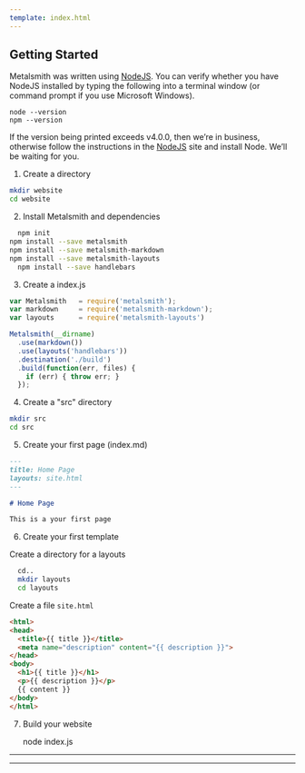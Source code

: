 ```yaml
---
template: index.html
---
```


## Getting Started

Metalsmith was written using [NodeJS](https://nodejs.org/en/). You can verify whether you have NodeJS installed by typing the following into a terminal window (or command prompt if you use Microsoft Windows).

	node --version
	npm --version

If the version being printed exceeds v4.0.0, then we’re in business, otherwise follow the instructions in the [NodeJS](https://nodejs.org/en/) site and install Node. We’ll be waiting for you.


1. Create a directory

  ``` bash
  mkdir website
  cd website
  ```

2. Install Metalsmith and dependencies

  ```bash
	npm init
  npm install --save metalsmith
  npm install --save metalsmith-markdown
  npm install --save metalsmith-layouts
	npm install --save handlebars
  ```

3. Create a index.js

```js
var Metalsmith   = require('metalsmith');
var markdown     = require('metalsmith-markdown');
var layouts      = require('metalsmith-layouts')

Metalsmith(__dirname)
  .use(markdown())
  .use(layouts('handlebars'))
  .destination('./build')
  .build(function(err, files) {
    if (err) { throw err; }
  });
  ```

4. Create a "src" directory

  ```bash
  mkdir src
  cd src
  ```
5. Create your first page (index.md)

  ```markdown
  ---
  title: Home Page
  layouts: site.html
  ---

  # Home Page

  This is a your first page

  ```

6. Create your first template

  Create a directory for a layouts

  ```bash
    cd..
    mkdir layouts
    cd layouts
  ```

  Create a file `site.html`

  ```html
  <html>
  <head>
    <title>{{ title }}</title>
    <meta name="description" content="{{ description }}">
  </head>
  <body>
    <h1>{{ title }}</h1>
    <p>{{ description }}</p>
    {{ content }}
  </body>
  </html>
  ```

7. Build your website

	node index.js



---
---
